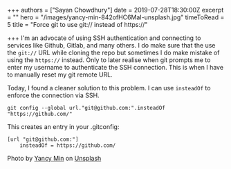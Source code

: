 +++
authors = ["Sayan Chowdhury"]
date = 2019-07-28T18:30:00Z
excerpt = ""
hero = "/images/yancy-min-842ofHC6MaI-unsplash.jpg"
timeToRead = 5
title = "Force git to use git:// instead of https://"

+++
I'm an advocate of using SSH authentication and connecting to services like Github, Gitlab, and many others. I do make sure that the use the `git://` URL while cloning the repo but sometimes I do make mistake of using the `https://` instead. Only to later realise when git prompts me to enter my username to authenticate the SSH connection. This is when I have to manually reset my git remote URL.

Today, I found a cleaner solution to this problem. I can use `insteadOf` to enforce the connection via SSH.

    git config --global url."git@github.com:".insteadOf "https://github.com/"

This creates an entry in your .gitconfig:

    [url "git@github.com:"]
    	insteadOf = https://github.com/

Photo by [Yancy Min](https://unsplash.com/@yancymin?utm_source=unsplash&utm_medium=referral&utm_content=creditCopyText) on [Unsplash](https://unsplash.com/search/photos/git?utm_source=unsplash&utm_medium=referral&utm_content=creditCopyText)